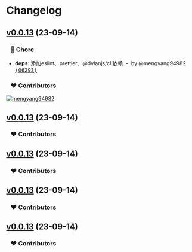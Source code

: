 # Changelog


## [v0.0.13](https://github.com/mengyang94982/dylan-cli/compare/0.0.5...v0.0.13) (23-09-14)

### &nbsp;&nbsp;&nbsp;🏡 Chore

- **deps**: 添加eslint、prettier、@dylanjs/cli依赖 &nbsp;-&nbsp; by @mengyang94982 [<samp>(06293)</samp>](https://github.com/mengyang94982/dylan-cli/commit/06293d5)

### &nbsp;&nbsp;&nbsp;❤️ Contributors

[![mengyang94982](https://github.com/mengyang94982.png?size=48)](https://github.com/mengyang94982)&nbsp;&nbsp;

## [v0.0.13](https://github.com/mengyang94982/dylan-cli/compare/0.0.4...v0.0.13) (23-09-14)

### &nbsp;&nbsp;&nbsp;❤️ Contributors

## [v0.0.13](https://github.com/mengyang94982/dylan-cli/compare/0.0.3...v0.0.13) (23-09-14)

### &nbsp;&nbsp;&nbsp;❤️ Contributors

## [v0.0.13](https://github.com/mengyang94982/dylan-cli/compare/0.0.2...v0.0.13) (23-09-14)

### &nbsp;&nbsp;&nbsp;❤️ Contributors

## [v0.0.13](https://github.com/mengyang94982/dylan-cli/compare/0.0.1...v0.0.13) (23-09-14)

### &nbsp;&nbsp;&nbsp;❤️ Contributors



